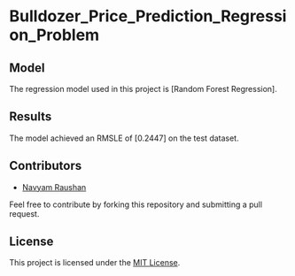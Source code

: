 # Bulldozer_Price_Prediction_Regression_Problem


## Model
The regression model used in this project is [Random Forest Regression]. 

## Results
The model achieved an RMSLE of [0.2447] on the test dataset.

## Contributors
- [Navyam Raushan](https://github.com/Navyam-Raushan)

Feel free to contribute by forking this repository and submitting a pull request.

## License
This project is licensed under the [MIT License](LICENSE).


